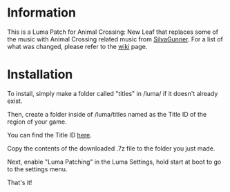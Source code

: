 # Information

This is a Luma Patch for Animal Crossing: New Leaf that replaces some of the music with Animal Crossing related music from [SilvaGunner](https://www.youtube.com/channel/UC9ecwl3FTG66jIKA9JRDtmg). For a list of what was changed, please refer to the [wiki](https://github.com/kekmaster97/silvagunner-acnl-sound-patch/wiki/List-of-Music-Changed) page.

# Installation

To install, simply make a folder called "titles" in /luma/ if it doesn't already exist.

Then, create a folder inside of /luma/titles named as the Title ID of the region of your game.

You can find the Title ID [here](http://www.3dsdb.com).

Copy the contents of the downloaded .7z file to the folder you just made.

Next, enable "Luma Patching" in the Luma Settings, hold start at boot to go to the settings menu.

That's it!
